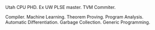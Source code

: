 Utah CPU PHD. Ex UW PLSE master. TVM Commiter. 

Compiler. Machine Learning. Theorem Proving. Program Analysis. Automatic Differentiation. Garbage Collection. Generic Programming.
